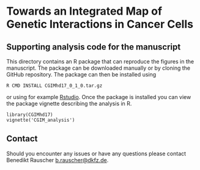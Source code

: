 # Towards an Integrated Map of Genetic Interactions in Cancer Cells
## Supporting analysis code for the manuscript

This directory contains an R package that can reproduce the figures in the manuscript. The package can be downloaded manually or by cloning the GitHub repository. The package can then be installed using 

```{sh}
R CMD INSTALL CGIMhd17_0_1_0.tar.gz
```

or using for example [Rstudio](https://www.rstudio.com/). Once the package is installed you can view the package vignette describing the analysis in R.

```{r}
library(CGIMhd17)
vignette('CGIM_analysis')
```

## Contact

Should you encounter any issues or have any questions please contact Benedikt Rauscher <b.rauscher@dkfz.de>.
